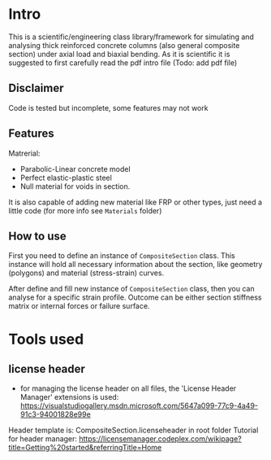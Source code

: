 # Intro
This is a scientific/engineering class library/framework for simulating and analysing thick reinforced concrete columns (also general composite section) under axial load and biaxial bending.
As it is scientific it is suggested to first carefully read the pdf intro file (Todo: add pdf file)

## Disclaimer
Code is tested but incomplete, some features may not work

## Features

Matrerial:
- Parabolic-Linear concrete model
- Perfect elastic-plastic steel
- Null material for voids in section.

It is also capable of adding new material like FRP or other types, just need a little code (for more info see `Materials` folder)

## How to use
First you need to define an instance of `CompositeSection` class. This instance will hold all necessary information about the section, like geometry (polygons) and material (stress-strain) curves.

After define and fill new instance of `CompositeSection` class, then you can analyse for a specific strain profile. Outcome can be either section stiffness matrix or internal forces or failure surface.




# Tools used

## license header
- for managing the license header on all files, the 'License Header Manager' extensions is used:
	https://visualstudiogallery.msdn.microsoft.com/5647a099-77c9-4a49-91c3-94001828e99e

Header template is: CompositeSection.licenseheader in root folder
Tutorial for header manager: https://licensemanager.codeplex.com/wikipage?title=Getting%20started&referringTitle=Home

